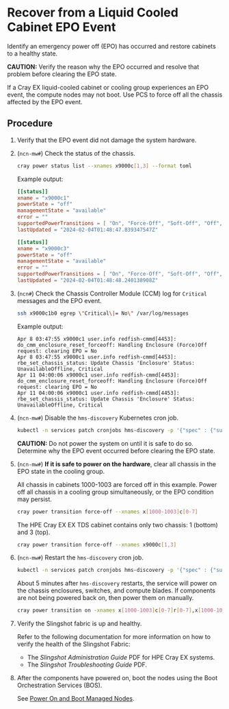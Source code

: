 # Recover from a Liquid Cooled Cabinet EPO Event

Identify an emergency power off \(EPO\) has occurred and restore cabinets to a healthy state.

**CAUTION:** Verify the reason why the EPO occurred and resolve that problem before clearing the EPO state.

If a Cray EX liquid-cooled cabinet or cooling group experiences an EPO event, the compute nodes may not boot. Use PCS to force off all the chassis affected by the EPO event.

## Procedure

1. Verify that the EPO event did not damage the system hardware.

1. (`ncn-mw#`) Check the status of the chassis.

    ```bash
    cray power status list --xnames x9000c[1,3] --format toml
    ```

    Example output:

    ```toml
    [[status]]
    xname = "x9000c1"
    powerState = "off"
    managementState = "available"
    error = ""
    supportedPowerTransitions = [ "On", "Force-Off", "Soft-Off", "Off", "Init", "Hard-Restart", "Soft-Restart",]
    lastUpdated = "2024-02-04T01:48:47.839347547Z"

    [[status]]
    xname = "x9000c3"
    powerState = "off"
    managementState = "available"
    error = ""
    supportedPowerTransitions = [ "On", "Force-Off", "Soft-Off", "Off", "Init", "Hard-Restart", "Soft-Restart",]
    lastUpdated = "2024-02-04T01:48:48.240138908Z"
    ```

1. (`ncn#`) Check the Chassis Controller Module \(CCM\) log for `Critical` messages and the EPO event.

    ```bash
    ssh x9000c1b0 egrep \"Critical\|= No\" /var/log/messages
    ```

    Example output:

    ```text
    Apr 8 03:47:55 x9000c1 user.info redfish-cmmd[4453]: do_cmm_enclosure_reset_forceoff: Handling Enclosure (Force)Off request: clearing EPO = No
    Apr 8 03:47:55 x9000c1 user.info redfish-cmmd[4453]: rbe_set_chassis_status: Update Chassis 'Enclosure' Status: UnavailableOffline, Critical
    Apr 11 04:00:06 x9000c1 user.info redfish-cmmd[4453]: do_cmm_enclosure_reset_forceoff: Handling Enclosure (Force)Off request: clearing EPO = No
    Apr 11 04:00:06 x9000c1 user.info redfish-cmmd[4453]: rbe_set_chassis_status: Update Chassis 'Enclosure' Status: UnavailableOffline, Critical
    ```

1. (`ncn-mw#`) Disable the `hms-discovery` Kubernetes cron job.

    ```bash
    kubectl -n services patch cronjobs hms-discovery -p '{"spec" : {"suspend" : true }}'
    ```

    **CAUTION:** Do not power the system on until it is safe to do so. Determine why the EPO event occurred before clearing the EPO state.

1. (`ncn-mw#`) **If it is safe to power on the hardware**, clear all chassis in the EPO state in the cooling group.

    All chassis in cabinets 1000-1003 are forced off in this example. Power off all chassis in a cooling group simultaneously, or the EPO condition may persist.

    ```bash
    cray power transition force-off --xnames x[1000-1003]c[0-7]
    ```

    The HPE Cray EX EX TDS cabinet contains only two chassis: 1 \(bottom\) and 3 \(top\).

    ```bash
    cray power transition force-off --xnames x9000c[1,3]
    ```

1. (`ncn-mw#`) Restart the `hms-discovery` cron job.

    ```bash
    kubectl -n services patch cronjobs hms-discovery -p '{"spec" : {"suspend" : false }}'
    ```

    About 5 minutes after `hms-discovery` restarts, the service will power on the chassis enclosures, switches, and compute blades.
    If components are not being powered back on, then power them on manually.

    ```bash
    cray power transition on -xnames x[1000-1003]c[0-7]r[0-7],x[1000-1003]c[0-7]s[0-7] --include parents
    ```

1. Verify the Slingshot fabric is up and healthy.

    Refer to the following documentation for more information on how to verify the health of the Slingshot Fabric:

    * The *Slingshot Administration Guide* PDF for HPE Cray EX systems.
    * The *Slingshot Troubleshooting Guide* PDF.

1. After the components have powered on, boot the nodes using the Boot Orchestration Services \(BOS\).

    See [Power On and Boot Managed Nodes](Power_On_and_Boot_Managed_Nodes.md).
